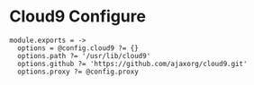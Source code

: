 
# Cloud9 Configure

    module.exports = ->
      options = @config.cloud9 ?= {}
      options.path ?= '/usr/lib/cloud9'
      options.github ?= 'https://github.com/ajaxorg/cloud9.git'
      options.proxy ?= @config.proxy
